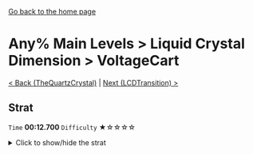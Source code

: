 [Go back to the home page](https://github.com/Doublevil/scbspeedrun)

# Any% Main Levels > Liquid Crystal Dimension > VoltageCart

[< Back (TheQuartzCrystal)](https://github.com/Doublevil/scbspeedrun/blob/main/levels/any_ml/LCD/TheQuartzCrystal.md) | [Next (LCDTransition) >](https://github.com/Doublevil/scbspeedrun/blob/main/levels/any_ml/LCD/LCDTransition.md)

## Strat

`Time` **00:12.700** `Difficulty` ★☆☆☆☆
<details>
  <summary>Click to show/hide the strat</summary>

  [![Strat animation](https://github.com/Doublevil/scbspeedrun/blob/main/media/levels/LCD/VoltageCart_Strat.webp)](https://github.com/Doublevil/scbspeedrun/blob/main/media/levels/LCD/VoltageCart_Strat.mp4?raw=true)
</details>
